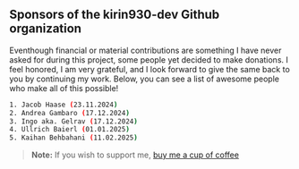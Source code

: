 ## Sponsors of the kirin930-dev Github organization

Eventhough financial or material contributions are something I have never asked for during this project, some people yet decided to make donations. I feel honored, I am very grateful, and I look forward to give the same back to you by continuing my work. Below, you can see a list of awesome people who make all of this possible!

```bash
1. Jacob Haase (23.11.2024)
2. Andrea Gambaro (17.12.2024)
3. Ingo aka. Gelrav (17.12.2024)
4. Ullrich Baierl (01.01.2025)
5. Kaihan Behbahani (11.02.2025)
```

> **Note:** If you wish to support me, [buy me a cup of coffee](https://www.paypal.com/paypalme/felixpat)
